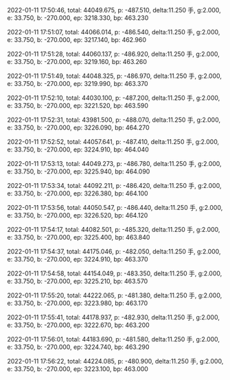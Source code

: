 2022-01-11 17:50:46, total: 44049.675, p: -487.510, delta:11.250 手, g:2.000, e: 33.750, b: -270.000, ep: 3218.330, bp: 463.230

2022-01-11 17:51:07, total: 44066.014, p: -486.540, delta:11.250 手, g:2.000, e: 33.750, b: -270.000, ep: 3217.140, bp: 462.960

2022-01-11 17:51:28, total: 44060.137, p: -486.920, delta:11.250 手, g:2.000, e: 33.750, b: -270.000, ep: 3219.160, bp: 463.260

2022-01-11 17:51:49, total: 44048.325, p: -486.970, delta:11.250 手, g:2.000, e: 33.750, b: -270.000, ep: 3219.990, bp: 463.370

2022-01-11 17:52:10, total: 44030.100, p: -487.200, delta:11.250 手, g:2.000, e: 33.750, b: -270.000, ep: 3221.520, bp: 463.590

2022-01-11 17:52:31, total: 43981.500, p: -488.070, delta:11.250 手, g:2.000, e: 33.750, b: -270.000, ep: 3226.090, bp: 464.270

2022-01-11 17:52:52, total: 44057.641, p: -487.410, delta:11.250 手, g:2.000, e: 33.750, b: -270.000, ep: 3224.910, bp: 464.040

2022-01-11 17:53:13, total: 44049.273, p: -486.780, delta:11.250 手, g:2.000, e: 33.750, b: -270.000, ep: 3225.940, bp: 464.090

2022-01-11 17:53:34, total: 44092.211, p: -486.420, delta:11.250 手, g:2.000, e: 33.750, b: -270.000, ep: 3226.380, bp: 464.100

2022-01-11 17:53:56, total: 44050.547, p: -486.440, delta:11.250 手, g:2.000, e: 33.750, b: -270.000, ep: 3226.520, bp: 464.120

2022-01-11 17:54:17, total: 44082.501, p: -485.320, delta:11.250 手, g:2.000, e: 33.750, b: -270.000, ep: 3225.400, bp: 463.840

2022-01-11 17:54:37, total: 44175.046, p: -482.050, delta:11.250 手, g:2.000, e: 33.750, b: -270.000, ep: 3224.910, bp: 463.370

2022-01-11 17:54:58, total: 44154.049, p: -483.350, delta:11.250 手, g:2.000, e: 33.750, b: -270.000, ep: 3225.210, bp: 463.570

2022-01-11 17:55:20, total: 44222.065, p: -481.380, delta:11.250 手, g:2.000, e: 33.750, b: -270.000, ep: 3223.980, bp: 463.170

2022-01-11 17:55:41, total: 44178.937, p: -482.930, delta:11.250 手, g:2.000, e: 33.750, b: -270.000, ep: 3222.670, bp: 463.200

2022-01-11 17:56:01, total: 44183.690, p: -481.580, delta:11.250 手, g:2.000, e: 33.750, b: -270.000, ep: 3224.740, bp: 463.290

2022-01-11 17:56:22, total: 44224.085, p: -480.900, delta:11.250 手, g:2.000, e: 33.750, b: -270.000, ep: 3223.100, bp: 463.000